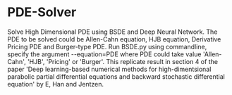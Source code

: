 # PDE-Solver
Solve High Dimensional PDE using BSDE and Deep Neural Network. The PDE to be solved could be Allen-Cahn equation, HJB equation, Derivative Pricing PDE and Burger-type PDE. Run BSDE.py using commandline, specify the argument --equation=PDE where PDE could take value 'Allen-Cahn', 'HJB', 'Pricing' or 'Burger'. This replicate result in section 4 of the paper 'Deep learning-based numerical methods for high-dimentsional parabolic partial differential equations and backward stochastic differential equation' by E, Han and Jentzen. 


